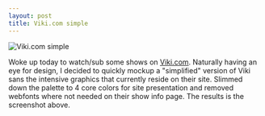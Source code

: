 ```yaml
---
layout: post
title: Viki.com simple
---
```


![Viki.com simple](http://f.cl.ly/items/0C1M0b1F303a1O1J2H2g/Screen%20shot%202012-09-08%20at%2010.29.47%20AM.png)

Woke up today to watch/sub some shows on [Viki.com](http://www.viki.com). Naturally having an eye for design, I decided to quickly mockup a "simplified" version of Viki sans the intensive graphics that currently reside on their site. Slimmed down the palette to 4 core colors for site presentation and removed webfonts where not needed on their show info page. The results is the screenshot above.
